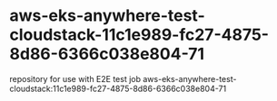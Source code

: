 # aws-eks-anywhere-test-cloudstack-11c1e989-fc27-4875-8d86-6366c038e804-71
repository for use with E2E test job aws-eks-anywhere-test-cloudstack:11c1e989-fc27-4875-8d86-6366c038e804-71
